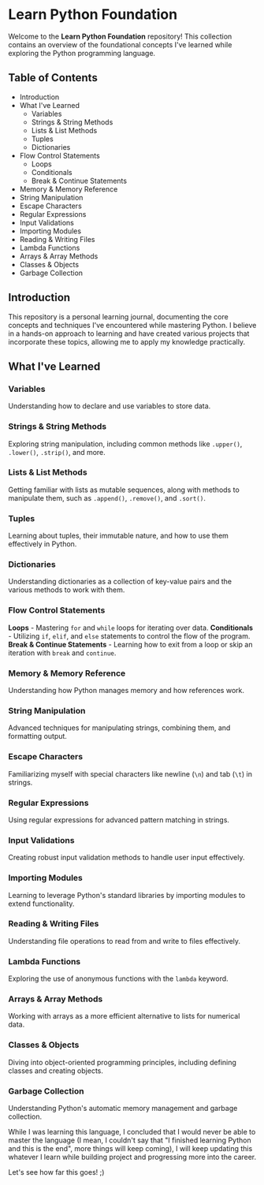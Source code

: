 # Learn Python Foundation

Welcome to the **Learn Python Foundation** repository! This collection contains an overview of the foundational concepts I've learned while exploring the Python programming language.

## Table of Contents
- Introduction
- What I've Learned
  - Variables
  - Strings & String Methods
  - Lists & List Methods
  - Tuples
  - Dictionaries
- Flow Control Statements
  - Loops
  - Conditionals
  - Break & Continue Statements
- Memory & Memory Reference
- String Manipulation
- Escape Characters
- Regular Expressions
- Input Validations
- Importing Modules
- Reading & Writing Files
- Lambda Functions
- Arrays & Array Methods
- Classes & Objects
- Garbage Collection

## Introduction
This repository is a personal learning journal, documenting the core concepts and techniques I've encountered while mastering Python. I believe in a hands-on approach to learning and have created various projects that incorporate these topics, allowing me to apply my knowledge practically.

## What I've Learned

### Variables
Understanding how to declare and use variables to store data.

### Strings & String Methods
Exploring string manipulation, including common methods like `.upper()`, `.lower()`, `.strip()`, and more.

### Lists & List Methods
Getting familiar with lists as mutable sequences, along with methods to manipulate them, such as `.append()`, `.remove()`, and `.sort()`.

### Tuples
Learning about tuples, their immutable nature, and how to use them effectively in Python.

### Dictionaries
Understanding dictionaries as a collection of key-value pairs and the various methods to work with them.

### Flow Control Statements
**Loops** - Mastering `for` and `while` loops for iterating over data.
**Conditionals** - Utilizing `if`, `elif`, and `else` statements to control the flow of the program.
**Break & Continue Statements** - Learning how to exit from a loop or skip an iteration with `break` and `continue`.

### Memory & Memory Reference
Understanding how Python manages memory and how references work.

### String Manipulation
Advanced techniques for manipulating strings, combining them, and formatting output.

### Escape Characters
Familiarizing myself with special characters like newline (`\n`) and tab (`\t`) in strings.

### Regular Expressions
Using regular expressions for advanced pattern matching in strings.

### Input Validations
Creating robust input validation methods to handle user input effectively.

### Importing Modules
Learning to leverage Python's standard libraries by importing modules to extend functionality.

### Reading & Writing Files
Understanding file operations to read from and write to files effectively.

### Lambda Functions
Exploring the use of anonymous functions with the `lambda` keyword.

### Arrays & Array Methods
Working with arrays as a more efficient alternative to lists for numerical data.

### Classes & Objects
Diving into object-oriented programming principles, including defining classes and creating objects.

### Garbage Collection
Understanding Python's automatic memory management and garbage collection.

While I was learning this language, I concluded that I would never be able to master the language (I mean, I couldn't say that "I finished learning Python and this is the end", more things will keep coming), I will keep updating this whatever I learn while building project and progressing more into the career.

Let's see how far this goes! ;)
